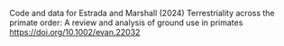Code and data for Estrada and Marshall (2024) Terrestriality across the primate order: A review and analysis of ground use in primates
https://doi.org/10.1002/evan.22032
